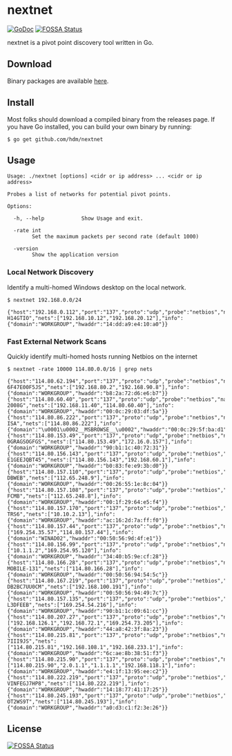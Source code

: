 nextnet
===

[![GoDoc](https://godoc.org/github.com/hdm/nextnet?status.svg)](https://godoc.org/github.com/hdm/nextnet)[![FOSSA Status](https://app.fossa.io/api/projects/git%2Bgithub.com%2Fhdm%2Fnextnet.svg?type=shield)](https://app.fossa.io/projects/git%2Bgithub.com%2Fhdm%2Fnextnet?ref=badge_shield)


nextnet is a pivot point discovery tool written in Go.

## Download

Binary packages are available [here](https://github.com/hdm/nextnet/releases/latest).

## Install

Most folks should download a compiled binary from the releases page. If you have Go installed, you can build your own binary by running:
```
$ go get github.com/hdm/nextnet
```

## Usage

```
Usage: ./nextnet [options] <cidr or ip address> ... <cidr or ip address>

Probes a list of networks for potential pivot points.

Options:

  -h, --help            Show Usage and exit.
  
  -rate int
    	Set the maximum packets per second rate (default 1000)
      
  -version
    	Show the application version
```

### Local Network Discovery
Identify a multi-homed Windows desktop on the local network.

```
$ nextnet 192.168.0.0/24

{"host":"192.168.0.112","port":"137","proto":"udp","probe":"netbios","name":"DESKTOP-H14GTIO","nets":["192.168.10.12","192.168.20.12"],"info":{"domain":"WORKGROUP","hwaddr":"14:dd:a9:e4:10:a0"}}

```

### Fast External Network Scans
Quickly identify multi-homed hosts running Netbios on the internet

```
$ nextnet -rate 10000 114.80.0.0/16 | grep nets

{"host":"114.80.62.194","port":"137","proto":"udp","probe":"netbios","name":"WIN-6F47E00F5JS","nets":["192.168.80.2","192.168.90.8"],"info":{"domain":"WORKGROUP","hwaddr":"b8:2a:72:d6:e6:b7"}}
{"host":"114.80.60.40","port":"137","proto":"udp","probe":"netbios","name":"ESX140-2008G","nets":["192.168.11.40","114.80.60.40"],"info":{"domain":"WORKGROUP","hwaddr":"00:0c:29:03:df:5a"}}
{"host":"114.80.86.222","port":"137","proto":"udp","probe":"netbios","name":"SHOFFICE-ISA","nets":["114.80.86.222"],"info":{"domain":"\u0001\u0002__MSBROWSE__\u0002","hwaddr":"00:0c:29:5f:ba:d1"}}
{"host":"114.80.153.49","port":"137","proto":"udp","probe":"netbios","name":"WIN-0GRAGSOGFGS","nets":["114.80.153.49","172.16.0.157"],"info":{"domain":"WORKGROUP","hwaddr":"90:b1:1c:40:72:31"}}
{"host":"114.80.156.143","port":"137","proto":"udp","probe":"netbios","name":"WIN-E1GEEJQBT45","nets":["114.80.156.143","192.168.60.1"],"info":{"domain":"WORKGROUP","hwaddr":"b0:83:fe:e9:3b:d0"}}
{"host":"114.80.157.110","port":"137","proto":"udp","probe":"netbios","name":"SHWGQ-DBWEB","nets":["112.65.248.9"],"info":{"domain":"WORKGROUP","hwaddr":"00:26:55:1e:8c:04"}}
{"host":"114.80.157.108","port":"137","proto":"udp","probe":"netbios","name":"DATA-FCMB","nets":["112.65.248.8"],"info":{"domain":"WORKGROUP","hwaddr":"00:1f:29:64:e5:f4"}}
{"host":"114.80.157.170","port":"137","proto":"udp","probe":"netbios","name":"DZH-TRS6","nets":["10.10.2.13"],"info":{"domain":"WORKGROUP","hwaddr":"ac:16:2d:7a:ff:f0"}}
{"host":"114.80.157.44","port":"137","proto":"udp","probe":"netbios","name":"WINAD2","nets":["169.254.35.57","114.80.157.44"],"info":{"domain":"WINAD02","hwaddr":"00:50:56:9d:4f:e1"}}
{"host":"114.80.156.99","port":"137","proto":"udp","probe":"netbios","name":"WUHAN","nets":["10.1.1.2","169.254.95.120"],"info":{"domain":"WORKGROUP","hwaddr":"34:40:b5:9e:cf:28"}}
{"host":"114.80.166.28","port":"137","proto":"udp","probe":"netbios","name":"KEDE-MOBILE-131","nets":["114.80.166.28"],"info":{"domain":"WORKGROUP","hwaddr":"00:50:56:94:54:5c"}}
{"host":"114.80.167.219","port":"137","proto":"udp","probe":"netbios","name":"WIN-DB2BC7UU0CM","nets":["192.168.100.191"],"info":{"domain":"WORKGROUP","hwaddr":"00:50:56:94:49:7c"}}
{"host":"114.80.157.135","port":"137","proto":"udp","probe":"netbios","name":"WIN-L3DFEEB","nets":["169.254.54.216"],"info":{"domain":"WORKGROUP","hwaddr":"90:b1:1c:09:61:cc"}}
{"host":"114.80.207.27","port":"137","proto":"udp","probe":"netbios","name":"R420","nets":["192.168.126.1","192.168.72.1","169.254.73.205"],"info":{"domain":"WORKGROUP","hwaddr":"44:a8:42:3f:8a:23"}}
{"host":"114.80.215.81","port":"137","proto":"udp","probe":"netbios","name":"WINDOWS-7III9JS","nets":["114.80.215.81","192.168.108.1","192.168.233.1"],"info":{"domain":"WORKGROUP","hwaddr":"6c:ae:8b:38:51:f3"}}
{"host":"114.80.215.90","port":"137","proto":"udp","probe":"netbios","name":"HYDROGEN","nets":["114.80.215.90","2.0.1.1","1.1.1.1","192.168.118.1"],"info":{"domain":"WORKGROUP","hwaddr":"e4:1f:13:95:ee:c2"}}
{"host":"114.80.222.219","port":"137","proto":"udp","probe":"netbios","name":"WIN-VINFEGJ7HP8","nets":["114.80.222.219"],"info":{"domain":"WORKGROUP","hwaddr":"14:18:77:41:17:25"}}
{"host":"114.80.245.193","port":"137","proto":"udp","probe":"netbios","name":"WINDOWS-OT2WS9T","nets":["114.80.245.193"],"info":{"domain":"WORKGROUP","hwaddr":"a0:d3:c1:f2:3e:26"}}
```


## License
[![FOSSA Status](https://app.fossa.io/api/projects/git%2Bgithub.com%2Fhdm%2Fnextnet.svg?type=large)](https://app.fossa.io/projects/git%2Bgithub.com%2Fhdm%2Fnextnet?ref=badge_large)